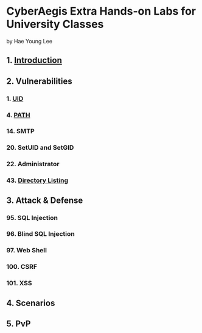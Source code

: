 # CyberAegis Extra Hands-on Labs for University Classes
by Hae Young Lee

## 1. [Introduction](Introduction.md)
## 2. Vulnerabilities
### 1. [UID](UID.md)
### 4. [PATH](PATH.md)
### 14. SMTP
### 20. SetUID and SetGID
### 22. Administrator
### 43. [Directory Listing](Directory-Listing.md)
## 3. Attack & Defense
### 95. SQL Injection
### 96. Blind SQL Injection
### 97. Web Shell
### 100. CSRF
### 101. XSS
## 4. Scenarios
## 5. PvP
